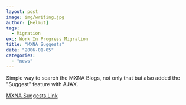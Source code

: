 ```yaml
---
layout: post
image: img/writing.jpg
author: [Helmut]
tags:
  - Migration
exc: Work In Progress Migration
title: "MXNA Suggests"
date: "2006-01-05"
categories: 
  - "news"
---
```


Simple way to search the MXNA Blogs, not only that but also added the "Suggest" feature with AJAX.

[MXNA Suggests Link](http://weblogs.macromedia.com/mxna/experimental/mxna_suggest.html)
